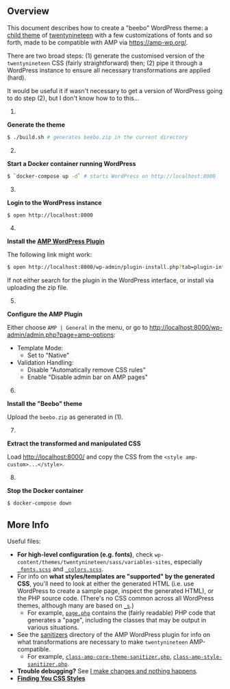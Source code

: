 ## Overview

This document describes how to create a "beebo" WordPress theme: a [child
theme](https://developer.wordpress.org/themes/advanced-topics/child-themes/) of
[twentynineteen](https://wordpress.org/themes/twentynineteen/) with a few
customizations of fonts and so forth, made to be compatible with AMP via
<https://amp-wp.org/>.

There are two broad steps: (1) generate the customised version of the
`twentynineteen` CSS (fairly straightforward) then; (2) pipe it through a
WordPress instance to ensure all necessary transformations are applied (hard).

It would be useful it if wasn't necessary to get a version of WordPress going to
do step (2), but I don't know how to to this...

1.

**Generate the theme**

```sh
$ ./build.sh # generates beebo.zip in the current directory
```

2.

**Start a Docker container running WordPress**

```sh
$ `docker-compose up -d` # starts WordPress on http://localhost:8000
```

3.

**Login to the WordPress instance**

```sh
$ open http://localhost:8000
```

4.

**Install the [AMP WordPress Plugin](https://wordpress.org/plugins/amp/)**

The following link might work:

```sh
$ open http://localhost:8000/wp-admin/plugin-install.php?tab=plugin-information&plugin=amp&TB_iframe=true&width=600&height=550
```

If not either search for the plugin in the WordPress interface, or install via
uploading the zip file. 

5.

**Configure the AMP Plugin**

Either choose `AMP | General` in the menu, or go to <http://localhost:8000/wp-admin/admin.php?page=amp-options>:

  * Template Mode:
    * Set to "Native"
  * Validation Handling:
    * Disable "Automatically remove CSS rules"
    * Enable "Disable admin bar on AMP pages"

6.

**Install the "Beebo" theme**

Upload the `beebo.zip` as generated in (1).

7.

**Extract the transformed and manipulated CSS**

Load <http://localhost:8000/> and copy the CSS from the `<style amp-custom>...</style>`.

8.

**Stop the Docker container**

```sh
$ docker-compose down
```

## More Info

Useful files:

  * **For high-level configuration (e.g. fonts)**, check
    `wp-content/themes/twentynineteen/sass/variables-sites`, especially
    [`_fonts.scss`](https://github.com/WordPress/WordPress/blob/master/wp-content/themes/twentynineteen/sass/variables-site/_fonts.scss)
    and
    [`_colors.scss`](https://github.com/WordPress/WordPress/blob/master/wp-content/themes/twentynineteen/sass/variables-site/_colors.scss).
  * For info on **what styles/templates are "supported" by the generated CSS**,
    you'll need to look at either the generated HTML (i.e. use WordPress to
    create a sample page, inspect the generated HTML), or the PHP source code. (There's no CSS common across all WordPress themes, although many are based on [`_s`](https://github.com/automattic/_s).)
    * For example,
    [`page.php`](https://github.com/WordPress/WordPress/blob/master/wp-content/themes/twentynineteen/page.php)
    contains the (fairly readable) PHP code that generates a "page", including
    the classes that may be output in various situations.
  * See the
    [sanitizers](https://github.com/ampproject/amp-wp/blob/develop/includes/sanitizers/)
    directory of the AMP WordPress plugin for info on what transformations are
    necessary to make `twentynineteen` AMP-compatible.
    * For example, [`class-amp-core-theme-sanitizer.php`](https://github.com/ampproject/amp-wp/blob/develop/includes/sanitizers/class-amp-core-theme-sanitizer.php), [`class-amp-style-sanitizer.php`](https://github.com/ampproject/amp-wp/blob/develop/includes/sanitizers/class-amp-style-sanitizer.php).
  * **Trouble debugging?** See [I make changes and nothing happens](https://wordpress.org/support/article/i-make-changes-and-nothing-happens/).
  * **[Finding You CSS Styles](https://codex.wordpress.org/Finding_Your_CSS_Styles)**
